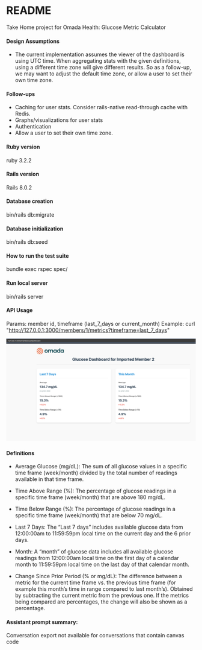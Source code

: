 # README

Take Home project for Omada Health: Glucose Metric Calculator

#### Design Assumptions
- The current implementation assumes the viewer of the dashboard is using UTC time. When aggregating stats with the given definitions, using a different time zone will give different results. So as a follow-up, we may want to adjust the default time zone, or allow a user to set their own time zone.

#### Follow-ups 
- Caching for user stats. Consider rails-native read-through cache with Redis.
- Graphs/visualizations for user stats
- Authentication
- Allow a user to set their own time zone.

#### Ruby version
ruby 3.2.2

#### Rails version
Rails 8.0.2

#### Database creation
bin/rails db:migrate

#### Database initialization
bin/rails db:seed

#### How to run the test suite
bundle exec rspec spec/

#### Run local server
bin/rails server 

#### API Usage
Params: member id, timeframe (last_7_days or current_month)
Example:
curl "http://127.0.0.1:3000/members/1/metrics?timeframe=last_7_days"


![Screenshot](dash.png)


#### Definitions
- Average Glucose (mg/dL): The sum of all glucose values in a specific time frame (week/month)
divided by the total number of readings available in that time frame.

- Time Above Range (%): The percentage of glucose readings in a specific time frame
(week/month) that are above 180 mg/dL.

- Time Below Range (%): The percentage of glucose readings in a specific time frame
(week/month) that are below 70 mg/dL.

- Last 7 Days: The “Last 7 days” includes available glucose data from 12:00:00am to 11:59:59pm
local time on the current day and the 6 prior days.

- Month: A “month” of glucose data includes all available glucose readings from 12:00:00am local
time on the first day of a calendar month to 11:59:59pm local time on the last day of that calendar
month.

- Change Since Prior Period (% or mg/dL): The difference between a metric for the current time
frame vs. the previous time frame (for example this month’s time in range compared to last
month’s). Obtained by subtracting the current metric from the previous one. If the metrics being
compared are percentages, the change will also be shown as a percentage.

#### Assistant prompt summary:
Conversation export not available for conversations that contain canvas code
